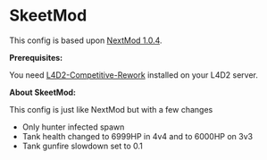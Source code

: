 # SkeetMod
This config is based upon [NextMod 1.0.4](https://github.com/spoon-l4d2/NextMod/).


**Prerequisites:**

You need [L4D2-Competitive-Rework](https://github.com/SirPlease/L4D2-Competitive-Rework) installed on your L4D2 server.



**About SkeetMod:**

This config is just like NextMod but with a few changes

- Only hunter infected spawn
- Tank health changed to 6999HP in 4v4 and to 6000HP on 3v3
- Tank gunfire slowdown set to 0.1
